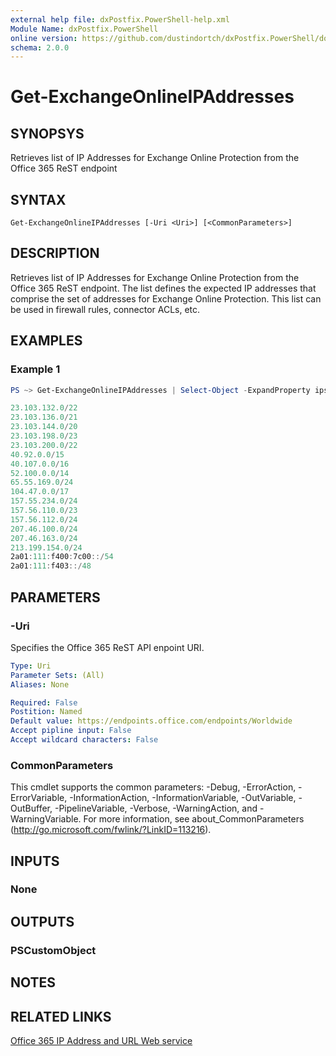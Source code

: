 ```yaml
---
external help file: dxPostfix.PowerShell-help.xml
Module Name: dxPostfix.PowerShell
online version: https://github.com/dustindortch/dxPostfix.PowerShell/docs/dxPostfix.PowerShell.md
schema: 2.0.0
---
```


# Get-ExchangeOnlineIPAddresses

## SYNOPSYS
Retrieves list of IP Addresses for Exchange Online Protection from the Office 365 ReST endpoint

## SYNTAX
```
Get-ExchangeOnlineIPAddresses [-Uri <Uri>] [<CommonParameters>]
```

## DESCRIPTION
Retrieves list of IP Addresses for Exchange Online Protection from the Office 365 ReST endpoint.  The list defines the expected IP addresses that comprise the set of addresses for Exchange Online Protection.  This list can be used in firewall rules, connector ACLs, etc.

## EXAMPLES

### Example 1
```powershell
PS ~> Get-ExchangeOnlineIPAddresses | Select-Object -ExpandProperty ips

23.103.132.0/22
23.103.136.0/21
23.103.144.0/20
23.103.198.0/23
23.103.200.0/22
40.92.0.0/15
40.107.0.0/16
52.100.0.0/14
65.55.169.0/24
104.47.0.0/17
157.55.234.0/24
157.56.110.0/23
157.56.112.0/24
207.46.100.0/24
207.46.163.0/24
213.199.154.0/24
2a01:111:f400:7c00::/54
2a01:111:f403::/48
```

## PARAMETERS

### -Uri
Specifies the Office 365 ReST API enpoint URI.

```yaml
Type: Uri
Parameter Sets: (All)
Aliases: None

Required: False
Postition: Named
Default value: https://endpoints.office.com/endpoints/Worldwide
Accept pipline input: False
Accept wildcard characters: False
```

### CommonParameters
This cmdlet supports the common parameters: -Debug, -ErrorAction, -ErrorVariable, -InformationAction, -InformationVariable, -OutVariable, -OutBuffer, -PipelineVariable, -Verbose, -WarningAction, and -WarningVariable.
For more information, see about_CommonParameters (http://go.microsoft.com/fwlink/?LinkID=113216).

## INPUTS

### None

## OUTPUTS

### PSCustomObject

## NOTES

## RELATED LINKS

[Office 365 IP Address and URL Web service](https://docs.microsoft.com/en-us/office365/enterprise/office-365-ip-web-service)